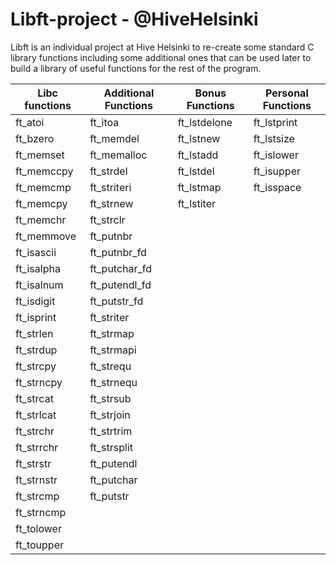 # Libft-project - @HiveHelsinki

Libft is an individual project at Hive Helsinki to re-create some standard C library functions including some additional ones that can be used later to build a library of useful functions for the rest of the program.

| Libc functions | Additional Functions | Bonus Functions | Personal Functions |
| ------------- | ------------- | ------------- | ------------- |
| ft_atoi | ft_itoa | ft_lstdelone | ft_lstprint | 
| ft_bzero | ft_memdel | ft_lstnew | ft_lstsize | 
| ft_memset | ft_memalloc | ft_lstadd | ft_islower |
| ft_memccpy | ft_strdel | ft_lstdel | ft_isupper | 
| ft_memcmp | ft_striteri | ft_lstmap | ft_isspace |
| ft_memcpy | ft_strnew | ft_lstiter |
| ft_memchr | ft_strclr | 
| ft_memmove |  ft_putnbr |
| ft_isascii | ft_putnbr_fd |
| ft_isalpha | ft_putchar_fd |
| ft_isalnum | ft_putendl_fd |
| ft_isdigit | ft_putstr_fd |
| ft_isprint |  ft_striter | 
| ft_strlen | ft_strmap |
| ft_strdup | ft_strmapi |
| ft_strcpy | ft_strequ |
| ft_strncpy | ft_strnequ |
| ft_strcat | ft_strsub |
| ft_strlcat | ft_strjoin |
| ft_strchr | ft_strtrim |
| ft_strrchr | ft_strsplit |
| ft_strstr | ft_putendl |
| ft_strnstr | ft_putchar |
| ft_strcmp | ft_putstr |
| ft_strncmp | 
| ft_tolower |
| ft_toupper |
